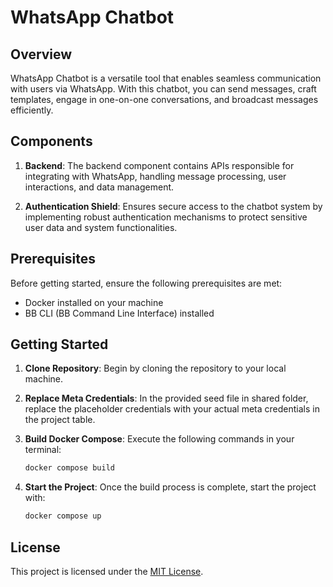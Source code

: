 # WhatsApp Chatbot

## Overview

WhatsApp Chatbot is a versatile tool that enables seamless communication with users via WhatsApp. With this chatbot, you can send messages, craft templates, engage in one-on-one conversations, and broadcast messages efficiently.

## Components

1. **Backend**: The backend component contains APIs responsible for integrating with WhatsApp, handling message processing, user interactions, and data management.

2. **Authentication Shield**: Ensures secure access to the chatbot system by implementing robust authentication mechanisms to protect sensitive user data and system functionalities.

## Prerequisites

Before getting started, ensure the following prerequisites are met:

- Docker installed on your machine
- BB CLI (BB Command Line Interface) installed

## Getting Started

1. **Clone Repository**: Begin by cloning the repository to your local machine.
   
2. **Replace Meta Credentials**: In the provided seed file in shared folder, replace the placeholder credentials with your actual meta credentials in the project table.

3. **Build Docker Compose**: Execute the following commands in your terminal:
    ```bash
    docker compose build
    ```

4. **Start the Project**: Once the build process is complete, start the project with:
    ```bash
    docker compose up
    ```
## License

This project is licensed under the [MIT License](LICENSE).

